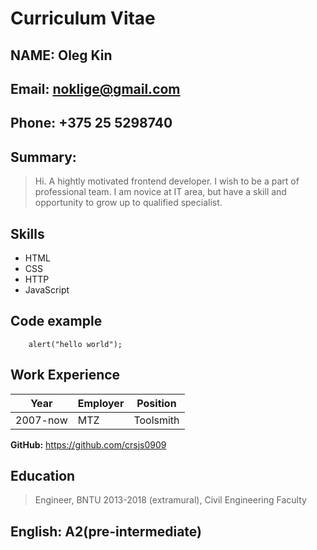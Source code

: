 #  Curriculum Vitae
## NAME: Oleg Kin
## Email: noklige@gmail.com
## Phone: +375 25 5298740
## Summary: 
> Hi. A hightly motivated frontend developer. I wish to be a part of professional team.
> I am novice at IT area, but have a skill and opportunity to grow up to qualified specialist.

## Skills
- HTML
- CSS
- HTTP
- JavaScript
## Code example
```
    alert("hello world");
```

## Work Experience
|Year|Employer|Position|
|------|------|------|
|2007-now|MTZ|Toolsmith|

**GitHub:** <https://github.com/crsjs0909>

## Education
> Engineer, 
> BNTU 2013-2018 (extramural), 
> Civil Engineering Faculty

## English: A2(pre-intermediate)
